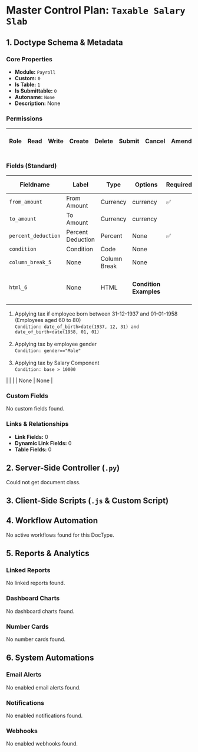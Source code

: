 # Master Control Plan: `Taxable Salary Slab`

## 1. Doctype Schema & Metadata

### Core Properties
- **Module:** `Payroll`
- **Custom:** `0`
- **Is Table:** `1`
- **Is Submittable:** `0`
- **Autoname:** `None`
- **Description:** None

### Permissions
| Role | Read | Write | Create | Delete | Submit | Cancel | Amend | Report | Import | Export | Print | Email | Share | Set User Perms |
|---|---|---|---|---|---|---|---|---|---|---|---|---|---|---|


### Fields (Standard)
| Fieldname | Label | Type | Options | Required | Hidden | Read Only | Default | Description |
|---|---|---|---|---|---|---|---|---|
| `from_amount` | From Amount | Currency | currency | ✅ |  |  | 0 | None |
| `to_amount` | To Amount | Currency | currency |  |  |  | None | None |
| `percent_deduction` | Percent Deduction | Percent | None | ✅ |  |  | 0 | None |
| `condition` | Condition | Code | None |  |  |  | None | None |
| `column_break_5` | None | Column Break | None |  |  |  | None | None |
| `html_6` | None | HTML | <h4>Condition Examples</h4>
<ol>
<li>Applying tax if employee born between 31-12-1937 and 01-01-1958 (Employees aged 60 to 80)<br>
<code>Condition: date_of_birth&gt;date(1937, 12, 31) and date_of_birth&lt;date(1958, 01, 01)</code></li><br><li>Applying tax by employee gender<br>
<code>Condition: gender=="Male"</code></li><br>
<li>Applying tax by Salary Component<br>
<code>Condition: base &gt; 10000</code></li></ol> |  |  |  | None | None |


### Custom Fields
No custom fields found.


### Links & Relationships
- **Link Fields:** 0
- **Dynamic Link Fields:** 0
- **Table Fields:** 0

## 2. Server-Side Controller (`.py`)
Could not get document class.


## 3. Client-Side Scripts (`.js` & Custom Script)




## 4. Workflow Automation
No active workflows found for this DocType.


## 5. Reports & Analytics
### Linked Reports
No linked reports found.


### Dashboard Charts
No dashboard charts found.


### Number Cards
No number cards found.


## 6. System Automations
### Email Alerts
No enabled email alerts found.


### Notifications
No enabled notifications found.


### Webhooks
No enabled webhooks found.
